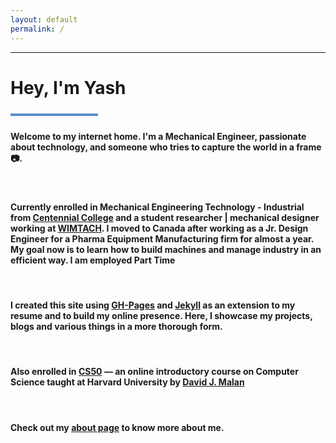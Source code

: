 ```yaml
---
layout: default
permalink: /
---
```

<!-- 

{% include landing.html %}

 -->

***
<meta name="google-site-verification" content="IINSoxxe5fQjr__boCzZ09iFnVUdbeZs6spQQtw3M1M" />

# **Hey, I'm Yash**
<div style="width: 140px; height: 4px;" class="green-divider"></div>
<style>
.green-divider {
  width: 140px;
  height: 4px;
  margin-top: 1.5rem;
  margin-bottom: 1.5rem;
  background-color: #598dc9;
}
</style>


#### Welcome to my internet home. I'm a Mechanical Engineer, passionate about technology, and someone who tries to capture the world in a frame :camera:. 

<br>

#### Currently enrolled in Mechanical Engineering Technology - Industrial from [Centennial College](https://www.centennialcollege.ca/) and a student researcher | mechanical designer working at [WIMTACH](https://wimtach.centennialcollege.ca/about/). I moved to Canada after working as a Jr. Design Engineer for a Pharma Equipment Manufacturing firm for almost a year. My goal now is to learn how to build machines and manage industry in an efficient way. I am employed Part Time 


<br>

#### I created this site using [GH-Pages](https://pages.github.com/) and [Jekyll](https://jekyllrb.com/docs/github-pages/) as an extension to my resume and to build my online presence. Here, I showcase my projects, blogs and various things in a more thorough form.

<br>

#### Also enrolled in [CS50](https://cs50.harvard.edu/x/2021/) — an online introductory course on Computer Science taught at Harvard University by [David J. Malan](https://cs.harvard.edu/malan/)

<br>

#### Check out my [about page](./about/) to know more about me.

<br>


